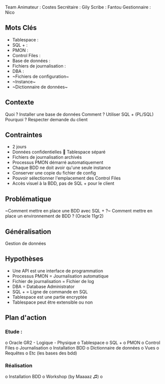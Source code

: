Team
Animateur : Costes
Secrétaire : Gily
Scribe : Fantou
Gestionnaire : Nico

## Mots Clés
-	Tablespace :
-	SQL + :
-	PMON :
-	Control Files :
-	Base de données :
-	Fichiers de journalisation :
-	DBA :
-	~Fichiers de configuration~
-	~Instance~
-	~Dictionnaire de données~



## Contexte
Quoi ?
	Installer une base de données
Comment ?
	Utiliser SQL + (PL/SQL)
Pourquoi ?
	Respecter demande du client

## Contraintes

-	2 jours
-	Données confidentielles  Tablespace séparé
-	Fichiers de journalisation archivés
-	Processus PMON démarré automatiquement
-	Chaque BDD ne doit avoir qu'une seule instance
-	Conserver une copie du fichier de config
-	Pouvoir sélectionner l'emplacement des Control Files
-	Accès visuel à la BDD, pas de SQL + pour le client


## Problématique

~Comment mettre en place une BDD avec SQL + ?~
Comment mettre en place un environnement de BDD ? (Oracle 11gr2)


## Généralisation
Gestion de données

## Hypothèses
- 	Une API est une interface de programmation
-	Processus PMON = Journalisation automatique
-	Fichier de journalisation = Fichier de log
-	DBA = Database Administrator
-	SQL + = Ligne de commande en SQL
-	Tablespace est une partie encryptée
-	Tablespace peut être extensible ou non




## Plan d'action

### Etude :
o	Oracle GR2
	- Logique
	- Physique
o	Tablespace
o	SQL +
o	PMON
o	Control Files
o	Journalisation
o	Installation BDD
o	Dictionnaire de données
o	Vues
o	Requêtes
o	Etc (les bases des bdd)

### Réalisation
o	Installation BDD
o	Workshop (by Maaaaz ♫)
o	
